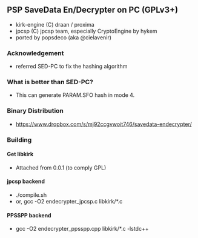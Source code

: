 ## PSP SaveData En/Decrypter on PC (GPLv3+)
- kirk-engine (C) draan / proxima
- jpcsp (C) jpcsp team, especially CryptoEngine by hykem
- ported by popsdeco (aka @cielavenir)

### Acknowledgement
- referred SED-PC to fix the hashing algorithm

### What is better than SED-PC?
- This can generate PARAM.SFO hash in mode 4.

### Binary Distribution
- https://www.dropbox.com/s/mj92ccgvwoit746/savedata-endecrypter/

### Building

#### Get libkirk
- Attached from 0.0.1 (to comply GPL)

#### jpcsp backend
- ./compile.sh
- or, gcc -O2 endecrypter_jpcsp.c libkirk/*.c

#### PPSSPP backend
- gcc -O2 endecrypter_ppsspp.cpp libkirk/*.c -lstdc++
